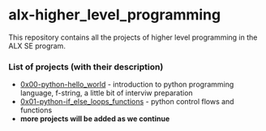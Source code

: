 # alx-higher_level_programming

This repository contains all the projects of
higher level programming in the ALX SE program.

### List of projects (with their description)
- [0x00-python-hello_world](https://github.com/ashenafiDL/alx-higher_level_programming/tree/master/0x00-python-hello_world) - introduction to python programming language, f-string, a little bit of interviw preparation
- [0x01-python-if_else_loops_functions](https://github.com/ashenafiDL/alx-higher_level_programming/tree/master/0x01-python-if_else_loops_functions) - python control flows and functions
- __more projects will be added as we continue__

